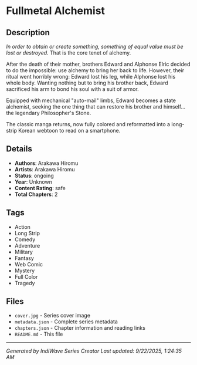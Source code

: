 # Fullmetal Alchemist

## Description
*In order to obtain or create something, something of equal value must be lost or destroyed.* That is the core tenet of alchemy.   
  
After the death of their mother, brothers Edward and Alphonse Elric decided to do the impossible: use alchemy to bring her back to life. However, their ritual went horribly wrong: Edward lost his leg, while Alphonse lost his whole body. Wanting nothing but to bring his brother back, Edward sacrificed his arm to bond his soul with a suit of armor.   
  
Equipped with mechanical "auto-mail" limbs, Edward becomes a state alchemist, seeking the one thing that can restore his brother and himself… the legendary Philosopher's Stone.  
  
The classic manga returns, now fully colored and reformatted into a long-strip Korean webtoon to read on a smartphone.

## Details
- **Authors**: Arakawa Hiromu
- **Artists**: Arakawa Hiromu
- **Status**: ongoing
- **Year**: Unknown
- **Content Rating**: safe
- **Total Chapters**: 2

## Tags
- Action
- Long Strip
- Comedy
- Adventure
- Military
- Fantasy
- Web Comic
- Mystery
- Full Color
- Tragedy

## Files
- `cover.jpg` - Series cover image
- `metadata.json` - Complete series metadata
- `chapters.json` - Chapter information and reading links
- `README.md` - This file

---
*Generated by IndiWave Series Creator*
*Last updated: 9/22/2025, 1:24:35 AM*
